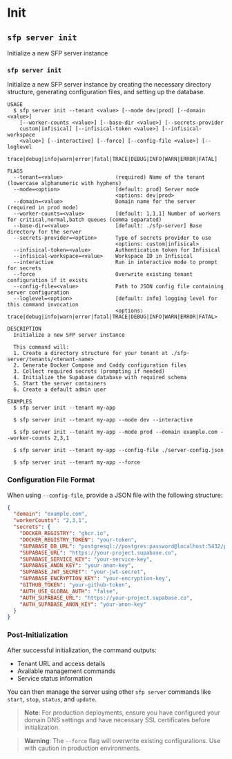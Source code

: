# Init

## `sfp server init`

Initialize a new SFP server instance

### `sfp server init`

Initialize a new SFP server instance by creating the necessary directory structure, generating configuration files, and setting up the database.

```
USAGE
  $ sfp server init --tenant <value> [--mode dev|prod] [--domain <value>] 
    [--worker-counts <value>] [--base-dir <value>] [--secrets-provider 
    custom|infisical] [--infisical-token <value>] [--infisical-workspace 
    <value>] [--interactive] [--force] [--config-file <value>] [--loglevel
    trace|debug|info|warn|error|fatal|TRACE|DEBUG|INFO|WARN|ERROR|FATAL]

FLAGS
  --tenant=<value>                 (required) Name of the tenant (lowercase alphanumeric with hyphens)
  --mode=<option>                  [default: prod] Server mode
                                   <options: dev|prod>
  --domain=<value>                 Domain name for the server (required in prod mode)
  --worker-counts=<value>          [default: 1,1,1] Number of workers for critical,normal,batch queues (comma separated)
  --base-dir=<value>               [default: ./sfp-server] Base directory for the server
  --secrets-provider=<option>      Type of secrets provider to use
                                   <options: custom|infisical>
  --infisical-token=<value>        Authentication token for Infisical
  --infisical-workspace=<value>    Workspace ID in Infisical
  --interactive                    Run in interactive mode to prompt for secrets
  --force                          Overwrite existing tenant configuration if it exists
  --config-file=<value>            Path to JSON config file containing server configuration
  --loglevel=<option>              [default: info] logging level for this command invocation
                                   <options: trace|debug|info|warn|error|fatal|TRACE|DEBUG|INFO|WARN|ERROR|FATAL>

DESCRIPTION
  Initialize a new SFP server instance

  This command will:
  1. Create a directory structure for your tenant at ./sfp-server/tenants/<tenant-name>
  2. Generate Docker Compose and Caddy configuration files
  3. Collect required secrets (prompting if needed)
  4. Initialize the Supabase database with required schema
  5. Start the server containers
  6. Create a default admin user

EXAMPLES
  $ sfp server init --tenant my-app

  $ sfp server init --tenant my-app --mode dev --interactive

  $ sfp server init --tenant my-app --mode prod --domain example.com --worker-counts 2,3,1

  $ sfp server init --tenant my-app --config-file ./server-config.json

  $ sfp server init --tenant my-app --force
```

### Configuration File Format

When using `--config-file`, provide a JSON file with the following structure:

```json
{
  "domain": "example.com",
  "workerCounts": "2,3,1",
  "secrets": {
    "DOCKER_REGISTRY": "ghcr.io",
    "DOCKER_REGISTRY_TOKEN": "your-token",
    "SUPABASE_DB_URL": "postgresql://postgres:password@localhost:5432/postgres",
    "SUPABASE_URL": "https://your-project.supabase.co",
    "SUPABASE_SERVICE_KEY": "your-service-key",
    "SUPABASE_ANON_KEY": "your-anon-key",
    "SUPABASE_JWT_SECRET": "your-jwt-secret",
    "SUPABASE_ENCRYPTION_KEY": "your-encryption-key",
    "GITHUB_TOKEN": "your-github-token",
    "AUTH_USE_GLOBAL_AUTH": "false",
    "AUTH_SUPABASE_URL": "https://your-project.supabase.co",
    "AUTH_SUPABASE_ANON_KEY": "your-anon-key"
  }
}
```

### Post-Initialization

After successful initialization, the command outputs:
* Tenant URL and access details
* Available management commands
* Service status information

You can then manage the server using other `sfp server` commands like `start`, `stop`, `status`, and `update`.

> **Note**: For production deployments, ensure you have configured your domain DNS settings and have necessary SSL certificates before initialization.

> **Warning**: The `--force` flag will overwrite existing configurations. Use with caution in production environments.